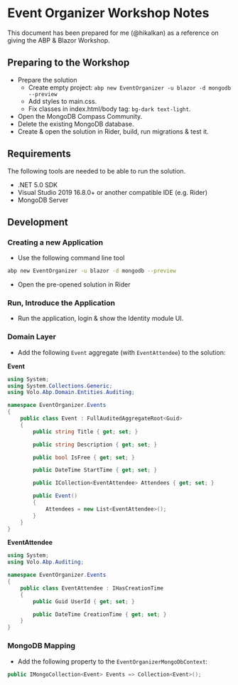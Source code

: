# Event Organizer Workshop Notes

This document has been prepared for me (@hikalkan) as a reference on giving the ABP & Blazor Workshop.

## Preparing to the Workshop

* Prepare the solution
  * Create empty project: `abp new EventOrganizer -u blazor -d mongodb --preview`
  * Add styles to main.css.
  * Fix classes in index.html/body tag: `bg-dark text-light`.
* Open the MongoDB Compass Community.
* Delete the existing MongoDB database.
* Create & open the solution in Rider, build, run migrations & test it.

## Requirements

The following tools are needed to be able to run the solution.

* .NET 5.0 SDK
* Visual Studio 2019 16.8.0+ or another compatible IDE (e.g. Rider)
* MongoDB Server

## Development

### Creating a new Application

* Use the following command line tool

````bash
abp new EventOrganizer -u blazor -d mongodb --preview
````

* Open the pre-opened solution in Rider

### Run, Introduce the Application

* Run the application, login & show the Identity module UI.

### Domain Layer

* Add the following `Event` aggregate (with `EventAttendee`) to the solution:

**Event**

````csharp
using System;
using System.Collections.Generic;
using Volo.Abp.Domain.Entities.Auditing;

namespace EventOrganizer.Events
{
    public class Event : FullAuditedAggregateRoot<Guid>
    {
        public string Title { get; set; }

        public string Description { get; set; }

        public bool IsFree { get; set; }

        public DateTime StartTime { get; set; }

        public ICollection<EventAttendee> Attendees { get; set; }

        public Event()
        {
            Attendees = new List<EventAttendee>();
        }
    }
}
````

**EventAttendee**

```csharp
using System;
using Volo.Abp.Auditing;

namespace EventOrganizer.Events
{
    public class EventAttendee : IHasCreationTime
    {
        public Guid UserId { get; set; }

        public DateTime CreationTime { get; set; }
    }
}
```

### MongoDB Mapping

* Add the following property to the `EventOrganizerMongoDbContext`:

````csharp
public IMongoCollection<Event> Events => Collection<Event>();
````

